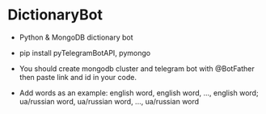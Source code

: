# DictionaryBot
- Python &amp; MongoDB dictionary bot


+ pip install pyTelegramBotAPI, pymongo

- You should create mongodb cluster and telegram bot with @BotFather then paste link and id in your code.

- Add words as an example: english word, english word, ..., english word; ua/russian word, ua/russian word, ..., ua/russian word
